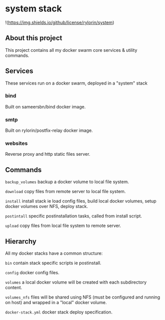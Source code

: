# system stack

!(https://img.shields.io/github/license/rylorin/system)

## About this project

This project contains all my docker swarm core services & utility commands.

## Services

These services run on a docker swarm, deployed in a "system" stack

### bind

Built on sameersbn/bind docker image.

### smtp

Built on rylorin/postfix-relay docker image.

### websites 

Reverse proxy and http static files server.

## Commands

`backup_volumes` backup a docker volume to local file system.

`download` copy files from remote server to local file system.

`install` install stack ie load config files, build local docker volumes, setup docker volumes over NFS, deploy stack.

`postintall` specific postinstallation tasks, called from install script.

`upload` copy files from local file system to remote server.

## Hierarchy

All my docker stacks have a common structure:

`bin` contain stack specific scripts ie postinstall.

`config` docker config files.

`volumes` a local docker volume will be created with each subdirectory content.

`volumes_nfs` files will be shared using NFS (must be configured and running on host) and wrapped in a "local" docker volume.

`docker-stack.yml` docker stack deploy specification.
